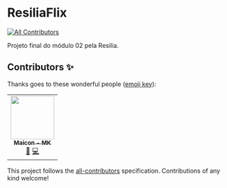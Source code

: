 # ResiliaFlix
<!-- ALL-CONTRIBUTORS-BADGE:START - Do not remove or modify this section -->
[![All Contributors](https://img.shields.io/badge/all_contributors-1-orange.svg?style=flat-square)](#contributors-)
<!-- ALL-CONTRIBUTORS-BADGE:END -->

Projeto final do módulo 02 pela Resilia.

## Contributors ✨

Thanks goes to these wonderful people ([emoji key](https://allcontributors.org/docs/en/emoji-key)):

<!-- ALL-CONTRIBUTORS-LIST:START - Do not remove or modify this section -->
<!-- prettier-ignore-start -->
<!-- markdownlint-disable -->
<table>
  <tr>
    <td align="center"><a href="https://github.com/Maicon-MK"><img src="https://avatars.githubusercontent.com/u/88468371?v=4?s=100" width="100px;" alt=""/><br /><sub><b>Maicon - MK</b></sub></a><br /><a href="#ideas-Maicon-MK" title="Ideas, Planning, & Feedback">🤔</a> <a href="https://github.com/willy-r/resiliaflix/commits?author=Maicon-MK" title="Code">💻</a></td>
  </tr>
</table>

<!-- markdownlint-restore -->
<!-- prettier-ignore-end -->

<!-- ALL-CONTRIBUTORS-LIST:END -->

This project follows the [all-contributors](https://github.com/all-contributors/all-contributors) specification. Contributions of any kind welcome!